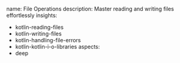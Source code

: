 name: File Operations
description: Master reading and writing files effortlessly
insights:
  - kotlin-reading-files
  - kotlin-writing-files
  - kotlin-handling-file-errors
  - kotlin-kotlin-i-o-libraries
aspects:
  - deep
